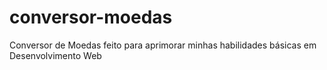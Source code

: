 # conversor-moedas
Conversor de Moedas feito para aprimorar minhas habilidades básicas em Desenvolvimento Web
